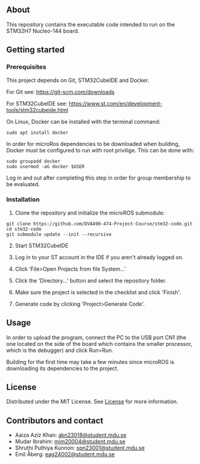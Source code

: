 About
-----------------------
This repository contains the executable code intended to run on the STM32H7 Nucleo-144 board.

Getting started
-----------------------

### Prerequisites
This project depends on Git, STM32CubeIDE and Docker.

For Git see: https://git-scm.com/downloads

For STM32CubeIDE see: https://www.st.com/en/development-tools/stm32cubeide.html

On Linux, Docker can be installed with the terminal command:
```
sudo apt install docker
```

In order for microRos dependencies to be downloaded when building, Docker must be
configured to run with root privilige. This can be done with:
```
sudo groupadd docker
sudo usermod -aG docker $USER
```

Log in and out after completing this step in order for group membership to be evaluated.

### Installation
1. Clone the repository and initialize the microROS submodule:
```
git clone https://github.com/DVA490-474-Project-Course/stm32-code.git
cd stm32-code
git submodule update --init --recursive
```
2. Start STM32CubeIDE

3. Log in to your ST account in the IDE if you aren't already logged on.

4. Click 'File>Open Projects from file System...'

5. Click the 'Directory...' button and select the repository folder.

6. Make sure the project is selected in the checklist and click 'Finish'.

7. Generate code by clicking 'Project>Generate Code'.

Usage
-----------------------

In order to upload the program, connect the PC to the USB port CN1  (the one located on
the side of the board which contains the smaller processor, which is the debugger) and
click Run>Run.

Building for the first time may take a few minutes since microROS is downloading its
dependencies to the project.

License
-----------------------
Distributed under the MIT License. See [License](/LICENSE) for more information.

Contributors and contact
-----------------------
- Aaiza Aziz Khan: akn23018@student.mdu.se
- Mudar Ibrahim: mim20004@student.mdu.se
- Shruthi Puthiya Kunnon: spn23001@student.mdu.se
- Emil Åberg: eag24002@student.mdu.se